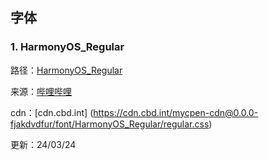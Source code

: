 ## 字体
### 1. HarmonyOS_Regular

路径：[HarmonyOS_Regular](HarmonyOS_Regular)

来源：[哔哩哔哩](https://s1.hdslb.com/bfs/static/jinkela/long/font/regular.css)

cdn：[cdn.cbd.int] (https://cdn.cbd.int/mycpen-cdn@0.0.0-fjakdvdfur/font/HarmonyOS_Regular/regular.css)

更新：24/03/24

